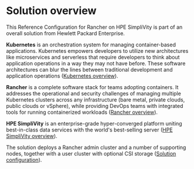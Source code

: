 # Solution overview

This Reference Configuration for Rancher on HPE SimpliVity is part of an overall
solution from Hewlett Packard Enterprise. <!-- TODO Solution overview -->

**Kubernetes** is an orchestration system for managing container-based applications. Kubernetes empowers developers to
utilize new architectures like microservices and serverless that require developers to think about application operations
in a way they may not have before. These software architectures can blur the lines between traditional development and
application operations ([Kubernetes overview](containers-k8s-devops)).

**Rancher** is a complete software stack for teams adopting containers. It addresses the operational and security
challenges of managing multiple Kubernetes clusters across any infrastructure (bare metal, private clouds, public clouds or
vSphere), while providing DevOps teams with integrated tools for running containerized workloads 
([Rancher overview](rancher-overview)).

**HPE SimpliVity** is an enterprise-grade hyper-converged platform uniting best-in-class data services with the world's
best-selling server ([HPE SimpliVity overview](simplivity-overview)).

The solution deploys a Rancher admin cluster and a number of supporting nodes, together with a user cluster with optional CSI storage ([Solution configuration](solution-configuration)).